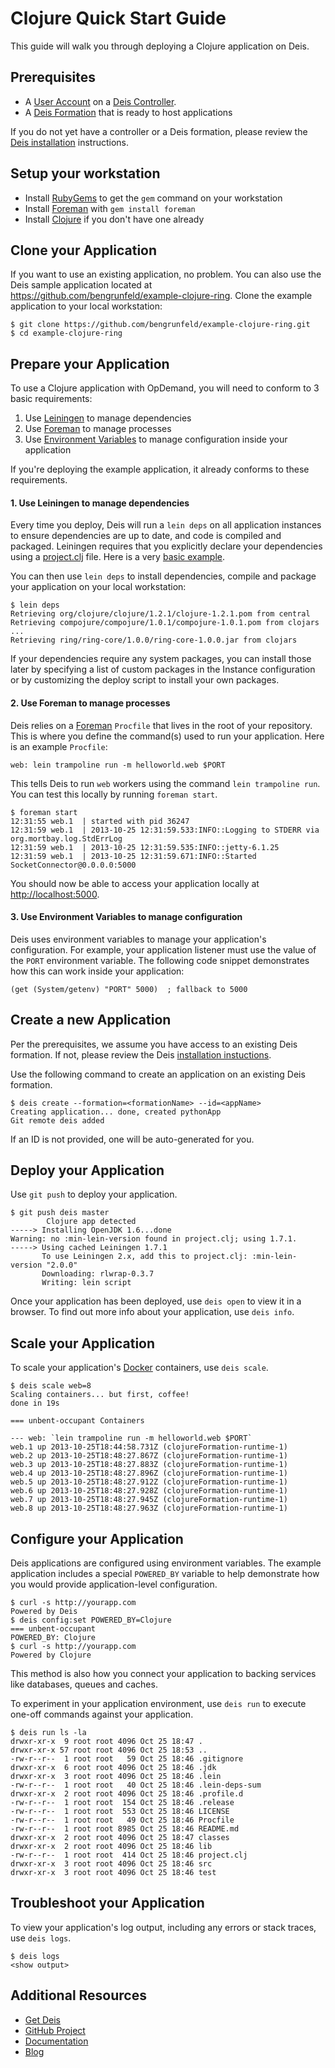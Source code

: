 # Clojure Quick Start Guide

This guide will walk you through deploying a Clojure application on Deis.

## Prerequisites

* A [User Account](http://docs.deis.io/en/latest/client/register/) on a [Deis Controller](http://docs.deis.io/en/latest/terms/controller/).
* A [Deis Formation](http://docs.deis.io/en/latest/gettingstarted/concepts/#formations) that is ready to host applications

If you do not yet have a controller or a Deis formation, please review the [Deis installation](http://docs.deis.io/en/latest/gettingstarted/installation/) instructions.

## Setup your workstation

* Install [RubyGems](http://rubygems.org/pages/download) to get the `gem` command on your workstation
* Install [Foreman](http://ddollar.github.com/foreman/) with `gem install foreman`
* Install [Clojure](http://clojure.org/downloads) if you don't have one already

## Clone your Application

If you want to use an existing application, no problem.  You can also use the Deis sample application located at <https://github.com/bengrunfeld/example-clojure-ring>.  Clone the example application to your local workstation:

	$ git clone https://github.com/bengrunfeld/example-clojure-ring.git
	$ cd example-clojure-ring

## Prepare your Application

To use a Clojure application with OpDemand, you will need to conform to 3 basic requirements:

 1. Use [Leiningen](https://github.com/technomancy/leiningen#installation) to manage dependencies
 2. Use [Foreman](http://ddollar.github.com/foreman/) to manage processes
 3. Use [Environment Variables](https://help.ubuntu.com/community/EnvironmentVariables) to manage configuration inside your application

If you're deploying the example application, it already conforms to these requirements.

#### 1. Use Leiningen to manage dependencies

Every time you deploy, Deis will run a `lein deps` on all application instances to ensure dependencies are up to date, and code is compiled and packaged.  Leiningen requires that you explicitly declare your dependencies using a [project.clj](https://github.com/technomancy/leiningen/blob/stable/doc/TUTORIAL.md#projectclj) file.  Here is a very [basic example](https://github.com/bengrunfeld/example-clojure-ring/blob/master/project.clj).
    
You can then use `lein deps` to install dependencies, compile and package your application on your local workstation:

    $ lein deps
    Retrieving org/clojure/clojure/1.2.1/clojure-1.2.1.pom from central
    Retrieving compojure/compojure/1.0.1/compojure-1.0.1.pom from clojars                                                                       
    ...
    Retrieving ring/ring-core/1.0.0/ring-core-1.0.0.jar from clojars

If your dependencies require any system packages, you can install those later by specifying a list of custom packages in the Instance configuration or by customizing the deploy script to install your own packages.

#### 2. Use Foreman to manage processes

Deis relies on a [Foreman](http://ddollar.github.com/foreman/) `Procfile` that lives in the root of your repository.  This is where you define the command(s) used to run your application.  Here is an example `Procfile`:

    web: lein trampoline run -m helloworld.web $PORT

This tells Deis to run `web` workers using the command `lein trampoline run`. You can test this locally by running `foreman start`.

	$ foreman start
	12:31:55 web.1  | started with pid 36247
	12:31:59 web.1  | 2013-10-25 12:31:59.533:INFO::Logging to STDERR via org.mortbay.log.StdErrLog
	12:31:59 web.1  | 2013-10-25 12:31:59.535:INFO::jetty-6.1.25
	12:31:59 web.1  | 2013-10-25 12:31:59.671:INFO::Started SocketConnector@0.0.0.0:5000

You should now be able to access your application locally at <http://localhost:5000>.

#### 3. Use Environment Variables to manage configuration

Deis uses environment variables to manage your application's configuration. For example, your application listener must use the value of the `PORT` environment variable. The following code snippet demonstrates how this can work inside your application:

	(get (System/getenv) "PORT" 5000)  ; fallback to 5000


## Create a new Application

Per the prerequisites, we assume you have access to an existing Deis formation. If not, please review the Deis [installation instuctions](http://docs.deis.io/en/latest/gettingstarted/installation/).

Use the following command to create an application on an existing Deis formation.

	$ deis create --formation=<formationName> --id=<appName>
	Creating application... done, created pythonApp
	Git remote deis added
	
If an ID is not provided, one will be auto-generated for you.

## Deploy your Application

Use `git push` to deploy your application.

	$ git push deis master
			Clojure app detected
	-----> Installing OpenJDK 1.6...done
	Warning: no :min-lein-version found in project.clj; using 1.7.1.
	-----> Using cached Leiningen 1.7.1
	       To use Leiningen 2.x, add this to project.clj: :min-lein-version "2.0.0"
	       Downloading: rlwrap-0.3.7
	       Writing: lein script


Once your application has been deployed, use `deis open` to view it in a browser. To find out more info about your application, use `deis info`.

## Scale your Application

To scale your application's [Docker](http://docker.io) containers, use `deis scale`.

	$ deis scale web=8
	Scaling containers... but first, coffee!
	done in 19s
	
	=== unbent-occupant Containers
	
	--- web: `lein trampoline run -m helloworld.web $PORT`
	web.1 up 2013-10-25T18:44:58.731Z (clojureFormation-runtime-1)
	web.2 up 2013-10-25T18:48:27.867Z (clojureFormation-runtime-1)
	web.3 up 2013-10-25T18:48:27.883Z (clojureFormation-runtime-1)
	web.4 up 2013-10-25T18:48:27.896Z (clojureFormation-runtime-1)
	web.5 up 2013-10-25T18:48:27.912Z (clojureFormation-runtime-1)
	web.6 up 2013-10-25T18:48:27.928Z (clojureFormation-runtime-1)
	web.7 up 2013-10-25T18:48:27.945Z (clojureFormation-runtime-1)
	web.8 up 2013-10-25T18:48:27.963Z (clojureFormation-runtime-1)


## Configure your Application

Deis applications are configured using environment variables. The example application includes a special `POWERED_BY` variable to help demonstrate how you would provide application-level configuration. 

	$ curl -s http://yourapp.com
	Powered by Deis
	$ deis config:set POWERED_BY=Clojure
	=== unbent-occupant
	POWERED_BY: Clojure
	$ curl -s http://yourapp.com
	Powered by Clojure

This method is also how you connect your application to backing services like databases, queues and caches.

To experiment in your application environment, use `deis run` to execute one-off commands against your application.

	$ deis run ls -la
	drwxr-xr-x  9 root root 4096 Oct 25 18:47 .
	drwxr-xr-x 57 root root 4096 Oct 25 18:53 ..
	-rw-r--r--  1 root root   59 Oct 25 18:46 .gitignore
	drwxr-xr-x  6 root root 4096 Oct 25 18:46 .jdk
	drwxr-xr-x  3 root root 4096 Oct 25 18:46 .lein
	-rw-r--r--  1 root root   40 Oct 25 18:46 .lein-deps-sum
	drwxr-xr-x  2 root root 4096 Oct 25 18:46 .profile.d
	-rw-r--r--  1 root root  154 Oct 25 18:46 .release
	-rw-r--r--  1 root root  553 Oct 25 18:46 LICENSE
	-rw-r--r--  1 root root   49 Oct 25 18:46 Procfile
	-rw-r--r--  1 root root 8985 Oct 25 18:46 README.md
	drwxr-xr-x  2 root root 4096 Oct 25 18:47 classes
	drwxr-xr-x  2 root root 4096 Oct 25 18:46 lib
	-rw-r--r--  1 root root  414 Oct 25 18:46 project.clj
	drwxr-xr-x  3 root root 4096 Oct 25 18:46 src
	drwxr-xr-x  3 root root 4096 Oct 25 18:46 test

## Troubleshoot your Application

To view your application's log output, including any errors or stack traces, use `deis logs`.

	$ deis logs
	<show output>

## Additional Resources

* [Get Deis](http://deis.io/get-deis/)
* [GitHub Project](https://github.com/opdemand/deis)
* [Documentation](http://docs.deis.io/)
* [Blog](http://deis.io/blog/)
